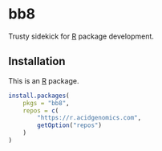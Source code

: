 # bb8

Trusty sidekick for [R][] package development.

## Installation

This is an [R][] package.

```r
install.packages(
    pkgs = "bb8",
    repos = c(
        "https://r.acidgenomics.com",
        getOption("repos")
    )
)
```

[r]: https://www.r-project.org/
